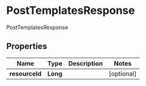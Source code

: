 

# PostTemplatesResponse

PostTemplatesResponse

## Properties

| Name | Type | Description | Notes |
|------------ | ------------- | ------------- | -------------|
|**resourceId** | **Long** |  |  [optional] |



